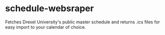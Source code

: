 # schedule-websraper
Fetches Drexel University's public master schedule and returns .ics files for easy import to your calendar of choice.
